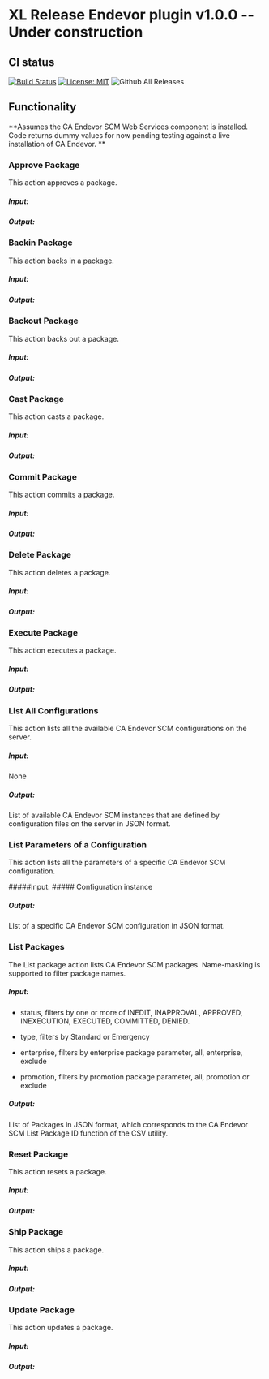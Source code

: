 # XL Release Endevor plugin v1.0.0 -- Under construction #

## CI status ##

[![Build Status][xlr-endevor-plugin-travis-image]][xlr-endevor-plugin-travis-url]
[![License: MIT][xlr-endevor-plugin-license-image]][xlr-endevor-plugin-license-url]
![Github All Releases][xlr-endevor-plugin-downloads-image]

[xlr-endevor-plugin-travis-image]: https://travis-ci.org/xebialabs-community/xlr-endevor-plugin.svg?branch=master
[xlr-endevor-plugin-travis-url]: https://travis-ci.org/xebialabs-community/xlr-endevor-plugin
[xlr-endevor-plugin-license-image]: https://img.shields.io/badge/License-MIT-yellow.svg
[xlr-endevor-plugin-license-url]: https://opensource.org/licenses/MIT
[xlr-endevor-plugin-downloads-image]: https://img.shields.io/github/downloads/xebialabs-community/xlr-endevor-plugin/total.svg


## Functionality ##

**Assumes the CA Endevor SCM Web Services component is installed.
Code returns dummy values for now pending testing against a live installation of CA Endevor.
**

### Approve Package ###

This action approves a package.

##### Input: #####

##### Output: #####

### Backin Package ###

This action backs in a package.

##### Input: #####

##### Output: #####

### Backout Package ###

This action backs out a package.

##### Input: #####

##### Output: #####

### Cast Package ###

This action casts a package.

##### Input: #####

##### Output: #####

### Commit Package ###

This action commits a package.

##### Input: #####

##### Output: #####

### Delete Package ###

This action deletes a package.

##### Input: #####

##### Output: #####

### Execute Package ###

This action executes a package.

##### Input: #####

##### Output: #####


### List All Configurations ###

This action lists all the available CA Endevor SCM configurations on the server.

##### Input: #####
None

##### Output: #####
List of available CA Endevor SCM instances that are defined by configuration files on the server in JSON format.

### List Parameters of a Configuration ###

This action lists all the parameters of a specific CA Endevor SCM configuration.

#####Input: #####
Configuration instance

##### Output: #####
List of a specific CA Endevor SCM configuration in JSON format.

### List Packages ###

The List package action lists CA Endevor SCM packages. Name-masking is supported to filter package names.

##### Input: #####

* status, filters by one or more of INEDIT, INAPPROVAL, APPROVED, INEXECUTION, EXECUTED, COMMITTED, DENIED.

* type, filters by Standard or Emergency 

* enterprise, filters by enterprise package parameter, all, enterprise, exclude

* promotion, filters by promotion package parameter, all, promotion or exclude

##### Output: #####
List of Packages in JSON format, which corresponds to the CA Endevor SCM List Package ID function of the CSV utility. 

### Reset Package ###

This action resets a package.

##### Input: #####

##### Output: #####

### Ship Package ###

This action ships a package.

##### Input: #####

##### Output: #####

### Update Package ###

This action updates a package.

##### Input: #####

##### Output: #####



